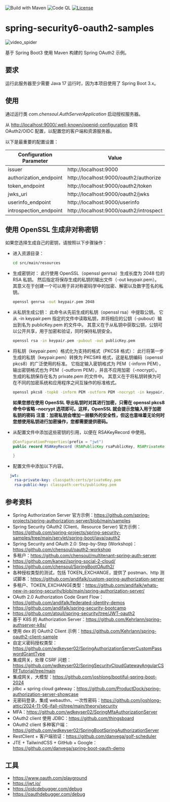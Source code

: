 ![Build with Maven](https://github.com/chensoul/spring-security6-oauth2-samples/actions/workflows/build.yml/badge.svg)
![Code QL](https://github.com/chensoul/spring-security6-oauth2-samples/actions/workflows/codeql.yml/badge.svg)
[![License](https://img.shields.io/badge/License-Apache%20License%202.0-brightgreen.svg)][1]

# spring-security6-oauth2-samples

![video_spider](https://socialify.git.ci/chensoul/spring-security6-oauth2-samples/image?forks=1&issues=1&language=1&name=1&owner=1&stargazers=1&theme=Light)

基于 Spring Boot3 使用 Maven 构建的 Spring OAuth2 示例。

## 要求

运行此服务器至少需要 Java 17 运行时，因为本项目使用了 Spring Boot 3.x。

## 使用

通过运行类 _com.chensoul.AuthServerApplication_ 启动授权服务器。

从 [http://localhost:9000/.well-known/openid-configuration](http://localhost:9000/.well-known/openid-configuration) 查找 OAuth2/OIDC 配置，以配置您的客户端和资源服务器。

以下是最重要的配置设置：

| Configuration Parameter | Value                                   | 
|-------------------------|-----------------------------------------|
| issuer                  | http://localhost:9000                   |
| authorization_endpoint  | http://localhost:9000/oauth2/authorize  |
| token_endpoint          | http://localhost:9000/oauth2/token      |
| jwks_uri                | http://localhost:9000/oauth2/jwks       |
| userinfo_endpoint       | http://localhost:9000/userinfo          |
| introspection_endpoint  | http://localhost:9000/oauth2/introspect |


## 使用 OpenSSL 生成非对称密钥

如果您选择生成自己的密钥，请按照以下步骤操作：

- 进入资源目录：
  ```bash
  cd src/main/resources
  ```

- 生成密钥对：
  此行使用 OpenSSL（openssl genrsa）生成长度为 2048 位的 RSA 私钥。
  然后指定将保存生成的私钥的输出文件（-out keypair.pem）。
  其意义在于创建一个可以用于非对称密码学中的加密、解密以及数字签名的私钥。
   ```bash
   openssl genrsa -out keypair.pem 2048   
   ```
- 从私钥生成公钥：
  此命令从先前生成的私钥（openssl rsa）中提取公钥。
  它从 -in keypair.pem 指定的文件中读取私钥，并将相应的公钥（-pubout）输出到名为 publicKey.pem 的文件中。
  其意义在于从私钥中获取公钥，公钥可以公开共享，用于加密和验证，同时保持私钥安全。
   ```bash
  openssl rsa -in keypair.pem -pubout -out publicKey.pem
   ```
- 将私钥（keypair.pem）格式化为支持的格式（PKCS8 格式）：
  此行将第一步生成的私钥（keypair.pem）转换为 PKCS#8 格式，这是私钥编码（openssl pkcs8）的广泛使用的标准。
  它指定输入密钥格式为 PEM（-inform PEM），输出密钥格式也为 PEM（-outform PEM），并且不应用加密（-nocrypt）。
  生成的私钥保存在名为 private.pem 的文件中。
  其意义在于将私钥转换为可在不同的加密系统和应用程序之间互操作的标准格式。
   ```bash
   openssl pkcs8 -topk8 -inform PEM -outform PEM -nocrypt -in keypair.pem -out privateKey.pem
   ```
  **如果您想在使用 OpenSSL 导出私钥时对其进行加密，只需在 openssl pkcs8 命令中省略 -nocrypt 选项即可。这样，OpenSSL
  就会提示您输入用于加密私钥的密码**
  **注意：加密私钥会增加一层额外的安全性，但这也意味着无论何时您想使用私钥进行加密操作，您都需要提供密码。**

- 从配置文件中添加这些密钥的引用，以便在 RSAKeyRecord 中使用。
  ```java
  @ConfigurationProperties(prefix = "jwt")
  public record RSAKeyRecord (RSAPublicKey rsaPublicKey, RSAPrivateKey rsaPrivateKey){
  
  }
  ```
- 配置文件中添加以下内容。

```yaml
  jwt:
    rsa-private-key: classpath:certs/privateKey.pem
    rsa-public-key: classpath:certs/publicKey.pem
```

## 参考资料

- Spring Authorization Server 官方示例：https://github.com/spring-projects/spring-authorization-server/blob/main/samples
- Spring Security OAuth2 (Client、Resource Server)
  官方示例：https://github.com/spring-projects/spring-security-samples/tree/main/servlet/spring-boot/java/oauth2
- Spring Security and OAuth 2.0: Step-by-Step (Workshop)：https://github.com/chensoul/oauth2-workshop
- 多租户：https://github.com/chensoul/multitenant-spring-auth-server
- https://github.com/kanezi/spring-social-2-cloud/
- https://github.com/chensoul/SpringBootOAuth2/
- 各种授权类型的测试，包括 TOKEN_EXCHANGE，提供了 postman、http
  测试脚本：https://github.com/andifalk/custom-spring-authorization-server
- 多租户、TOKEN_EXCHANGE类型：https://github.com/andifalk/whats-new-in-spring-security/blob/main/spring-authorization-server/
- OAuth 2.0 Authorization Code Grant Flow：https://github.com/andifalk/federated-identity-demos
- https://github.com/andifalk/spring-security-bootcamp
- https://github.com/atquil/spring-security/tree/JWT-oauth2
- 基于 K8S 的 Authorization Server：https://github.com/Kehrlann/spring-authserver-k8s/
- 使用 dex 的 OAuth2 Client 示例：https://github.com/Kehrlann/spring-oauth2-client-sample
- 自定义密码授权类型：https://github.com/wdkeyser02/SpringAuthorizationServerCustomPasswordGrantType
- 集成网关，处理 CSRF 问题：https://github.com/wdkeyser02/SpringSecurityCloudGatewayAngularCSRFTutorial/tree/main
- 集成网关，大模型：https://github.com/joshlong/bootiful-spring-boot-2024
- jdbc + spring cloud gateway：https://github.com/ProductDock/spring-authorization-server-showcase
- 无密码登录，集成 webauthn、一次性密码：https://github.com/joshlong-attic/2024-11-06-jfall-nl/tree/main/theory/security
- MFA：https://github.com/wdkeyser02/SpringMfaAuthorizationServer
- OAuth2 client 使用 JDBC：https://github.com/thingsboard
- OAuth2 client 多种客户端：https://github.com/wdkeyser02/SpringBootSpringAuthorizationServer
- RestClient + 客户端验证：https://github.com/danvega/golf-scheduler
- JTE + TailwindCSS + GitHub + Google：https://github.com/danvega/spring-boot-oauth-demo

## 工具

- https://www.oauth.com/playground
- https://jwt.io/
- https://oidcdebugger.com/debug
- https://oauthdebugger.com/debug

[1]:http://www.apache.org/licenses/LICENSE-2.0.txt